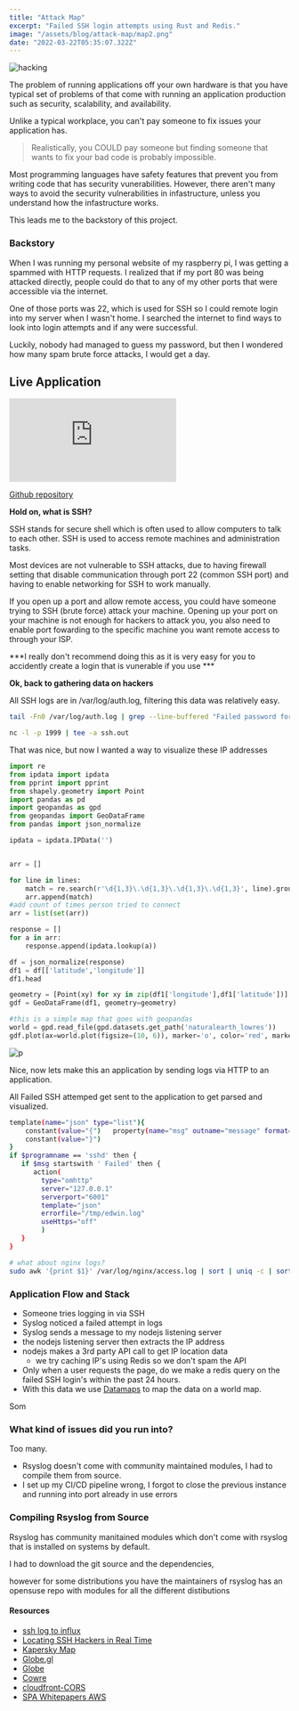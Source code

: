 ```yaml
---
title: "Attack Map"
excerpt: "Failed SSH login attempts using Rust and Redis."
image: "/assets/blog/attack-map/map2.png"
date: "2022-03-22T05:35:07.322Z"
---
```


![hacking](/assets/blog/attack-map/hacker.gif)

The problem of running applications off your own hardware is that you have typical set of problems of that come with running an application production such as security, scalability, and availability.

Unlike a typical workplace, you can't pay someone to fix issues your application has.
> Realistically, you COULD pay someone but finding someone that wants to fix your bad code is probably impossible.

Most programming languages have safety features that prevent you from writing code that has security vunerabilities.
However, there aren't many ways to avoid the security vulnerabilities in infastructure, unless you understand how the infastructure works.

This leads me to the backstory of this project.

### Backstory

When I was running my personal website of my raspberry pi, I was getting a spammed with HTTP requests. I realized that if my port 80 was being attacked directly, people could do that to any of my other ports that were accessible via the internet.

One of those ports was 22, which is used for SSH so I could remote login into my server when I wasn't home. I searched the internet to find ways to look into login attempts and if any were successful.

Luckily, nobody had managed to guess my password, but then I wondered how many spam brute force attacks, I would get a day.

## Live Application

<div class="embed-responsive">
  <embed src="https://map.notedwin.tech">
</div>

[Github repository](https://github.com/notedwin/attack-map)




**Hold on, what is SSH?**

SSH stands for secure shell which is often used to allow computers to talk to each other. SSH is used to access remote machines and administration tasks.

Most devices are not vulnerable to SSH attacks, due to having firewall setting that disable communication through port 22 (common SSH port) and having to enable networking for SSH to work manually.

If you open up a port and allow remote access, you could have someone trying to SSH (brute force) attack your machine. Opening up your port on your machine is not enough for hackers to attack you, you also need to enable port fowarding to the specific machine you want remote access to through your ISP.

***I really don't recommend doing this as it is very easy for you to accidently create a login that is vunerable if you use ***

**Ok, back to gathering data on hackers**

All SSH logs are in /var/log/auth.log, filtering this data was relatively easy.

```bash
tail -Fn0 /var/log/auth.log | grep --line-buffered "Failed password for" | grep --line-buffered -o '[0-9]\{1,3\}\.[0-9]\{1,3\}\.[0-9]\{1,3\}\.[0-9]\{1,3\}' | nc 10.0.0.89 1999

nc -l -p 1999 | tee -a ssh.out

```

That was nice, but now I wanted a way to visualize these IP addresses

```python
import re
from ipdata import ipdata
from pprint import pprint
from shapely.geometry import Point
import pandas as pd
import geopandas as gpd
from geopandas import GeoDataFrame
from pandas import json_normalize 

ipdata = ipdata.IPData('')


arr = []

for line in lines:
    match = re.search(r'\d{1,3}\.\d{1,3}\.\d{1,3}\.\d{1,3}', line).group()
    arr.append(match)
#add count of times person tried to connect
arr = list(set(arr))

response = []
for a in arr:
    response.append(ipdata.lookup(a))

df = json_normalize(response)
df1 = df[['latitude','longitude']]
df1.head

geometry = [Point(xy) for xy in zip(df1['longitude'],df1['latitude'])]
gdf = GeoDataFrame(df1, geometry=geometry)   

#this is a simple map that goes with geopandas
world = gpd.read_file(gpd.datasets.get_path('naturalearth_lowres'))
gdf.plot(ax=world.plot(figsize=(10, 6)), marker='o', color='red', markersize=15);
```

![p](.assets/blog/attack-map/py.png)

Nice, now lets make this an application by sending logs via HTTP to an application.

All Failed SSH attemped get sent to the application to get parsed and visualized.

```bash
template(name="json" type="list"){
    constant(value="{")   property(name="msg" outname="message" format="jsonfr")
    constant(value="}")
}
if $programname == 'sshd' then {
   if $msg startswith ' Failed' then {
      action(
        type="omhttp"
        server="127.0.0.1"
        serverport="6001"
        template="json"                                                        
        errorfile="/tmp/edwin.log"                        
        useHttps="off"               
        )             
   }                                             
}
```



```bash
# what about nginx logs?
sudo awk '{print $1}' /var/log/nginx/access.log | sort | uniq -c | sort -nr
```

### Application Flow and Stack

- Someone tries logging in via SSH
- Syslog noticed a failed attempt in logs
- Syslog sends a message to my nodejs listening server
- the nodejs listening server then extracts the IP address 
- nodejs makes a 3rd party API call to get IP location data
  - we try caching IP's using Redis so we don't spam the API
- Only when a user requests the page, do we make a redis query on the failed SSH login's within the past 24 hours.
- With this data we use [Datamaps]() to map the data on a world map.


Som

### What kind of issues did you run into?

Too many. 

- Rsyslog doesn't come with community maintained modules, I had to compile them from source.
- I set up my CI/CD pipeline wrong, I forgot to close the previous instance and running into port already in use errors



### Compiling Rsyslog from Source

Rsyslog has community manitained modules which don't come with rsyslog that is installed on systems by default. 

I had to download the git source and the dependencies, 

however for some distributions you have the maintainers of rsyslog has an opensuse repo with modules for all the different distibutions



#### Resources

- [ssh log to influx](https://github.com/acouvreur/ssh-log-to-influx)
- [Locating SSH Hackers in Real Time](https://devconnected.com/geolocating-ssh-hackers-in-real-time/)
- [Kapersky Map](https://cybermap.kaspersky.com/)
- [Globe.gl](https://github.com/vasturiano/globe.gl)
- [Globe](https://www.timcchang.com/posts/threejs-globe)
- [Cowre](https://cowrie.readthedocs.io/en/latest/graylog/README.html#syslog-configuration)
- [cloudfront-CORS](https://advancedweb.hu/how-cloudfront-solves-cors-problems/)
- [SPA Whitepapers AWS](https://docs.aws.amazon.com/whitepapers/latest/serverless-multi-tier-architectures-api-gateway-lambda/single-page-application.html)
